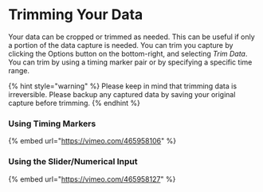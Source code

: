 # Trimming Your Data

Your data can be cropped or trimmed as needed. This can be useful if only a portion of the data capture is needed. You can trim you capture by clicking the Options button on the bottom-right, and selecting _Trim Data_. You can trim by using a timing marker pair or by specifying a specific time range.

{% hint style="warning" %}
Please keep in mind that trimming data is irreversible. Please backup any captured data by saving your original capture before trimming.
{% endhint %}

### Using Timing Markers

{% embed url="https://vimeo.com/465958106" %}

### Using the Slider/Numerical Input

{% embed url="https://vimeo.com/465958127" %}







